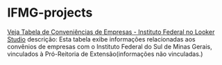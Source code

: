 # IFMG-projects

[Veja Tabela de Conveniências de Empresas - Instituto Federal no Looker Studio](https://lookerstudio.google.com/embed/reporting/2f9b555c-7f38-472f-9a86-a0cb6005059d/page/A)
descrição: Esta tabela exibe informações relacionadas aos convênios de empresas com o Instituto Federal do Sul de Minas Gerais, vinculados à Pró-Reitoria de Extensão(informações não vinculadas.)

